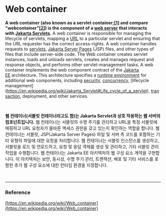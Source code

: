 # Web container

**A web container (also known as a servlet container;[[1]](https://en.wikipedia.org/wiki/Web_container#cite_note-1) and compare "webcontainer"[[2]](https://en.wikipedia.org/wiki/Web_container#cite_note-2)) is the component of a [web server](https://en.wikipedia.org/wiki/Web_server) that interacts with [Jakarta Servlets](https://en.wikipedia.org/wiki/Jakarta_Servlet).** A web container is responsible for managing the lifecycle of servlets, mapping a [URL](https://en.wikipedia.org/wiki/URL) to a particular servlet and ensuring that the URL requester has the correct access-rights. A web container handles requests to [servlets](https://en.wikipedia.org/wiki/Jakarta_Servlet), [Jakarta Server Pages](https://en.wikipedia.org/wiki/Jakarta_Server_Pages) (JSP) files, and other types of files that include server-side code. The Web container creates servlet instances, loads and unloads servlets, creates and manages request and response objects, and performs other servlet-management tasks. A web container implements the web component contract of the [Jakarta EE](https://en.wikipedia.org/wiki/Jakarta_EE) architecture. This architecture specifies a [runtime environment](https://en.wikipedia.org/wiki/Runtime_environment) for additional web components, including [security](https://en.wikipedia.org/wiki/Computer_security), [concurrency](https://en.wikipedia.org/wiki/Concurrency_(computer_science)), [lifecycle management](https://en.wikipedia.org/wiki/Jakarta_Servlet#Life_cycle_of_a_servlet), [transaction](https://en.wikipedia.org/wiki/Transaction_processing), deployment, and other services.

<br>

**웹 컨테이너(서블릿 컨테이너라고도 함)는 Jakarta Servlet과 상호 작용하는 웹 서버의 컴포넌트입니다.** 웹 컨테이너는 서블릿의 수명 주기를 관리하고 URL을 특정 서블릿에 매핑하고 URL 요청자가 올바른 액세스 권한을 갖고 있는지 확인하는 역할을 합니다. 웹 컨테이너는 서블릿, JSP(Jakarta Server Pages) 파일 및 서버 측 코드를 포함하는 기타 유형의 파일에 대한 요청을 처리합니다. 웹 컨테이너는 서블릿 인스턴스를 생성하고, 서블릿을 로드 및 언로드하고, 요청 및 응답 객체를 생성 및 관리하고, 기타 서블릿 관리 작업을 수행합니다. 웹 컨테이너는 Jakarta EE 아키텍처의 웹 구성 요소 계약을 구현합니다. 이 아키텍처는 보안, 동시성, 수명 주기 관리, 트랜잭션, 배포 및 기타 서비스를 포함한 추가 웹 구성 요소에 대한 런타임 환경을 지정합니다.

<br>

---

### Reference

[https://en.wikipedia.org/wiki/Web_container](https://en.wikipedia.org/wiki/Web_container)
